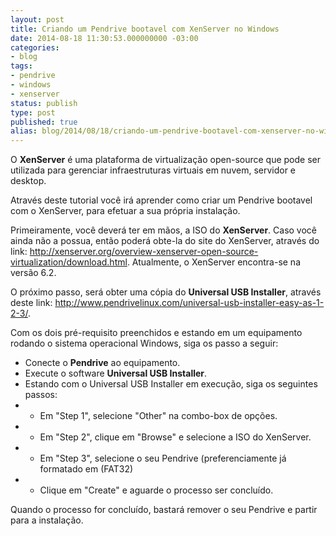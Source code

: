 ```yaml
---
layout: post
title: Criando um Pendrive bootavel com XenServer no Windows
date: 2014-08-18 11:30:53.000000000 -03:00
categories:
- blog
tags:
- pendrive
- windows
- xenserver
status: publish
type: post
published: true
alias: blog/2014/08/18/criando-um-pendrive-bootavel-com-xenserver-no-windows.html
---
```

O **XenServer** é uma plataforma de virtualização open-source que pode ser utilizada para gerenciar infraestruturas virtuais em nuvem, servidor e desktop.

Através deste tutorial você irá aprender como criar um Pendrive bootavel com o XenServer, para efetuar a sua própria instalação.

Primeiramente, você deverá ter em mãos, a ISO do **XenServer**. Caso você ainda não a possua, então poderá obte-la do site do XenServer, através do link: http://xenserver.org/overview-xenserver-open-source-virtualization/download.html.
Atualmente, o XenServer encontra-se na versão 6.2.

O próximo passo, será obter uma cópia do **Universal USB Installer**, através deste link: http://www.pendrivelinux.com/universal-usb-installer-easy-as-1-2-3/.

Com os dois pré-requisito preenchidos e estando em um equipamento rodando o sistema operacional Windows, siga os passo a seguir:

*   Conecte o **Pendrive** ao equipamento.
*   Execute o software **Universal USB Installer**.
*   Estando com o Universal USB Installer em execução, siga os seguintes passos:
*   - Em "Step 1", selecione "Other" na combo-box de opções.
*   - Em "Step 2", clique em "Browse" e selecione a ISO do XenServer.
*   - Em "Step 3", selecione o seu Pendrive (preferenciamente já formatado em (FAT32)
*   - Clique em "Create" e aguarde o processo ser concluído.

Quando o processo for concluído, bastará remover o seu Pendrive e partir para a instalação.
